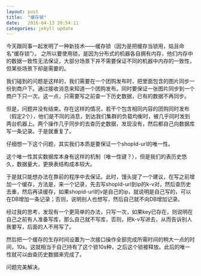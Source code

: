 ```yaml
---
layout: post
title:  "缓存锁"
date:   2016-04-13 20:54:11
categories: jekyll update
---
```

今天跟同事一起发明了一种新技术——缓存锁（因为是把缓存当锁用，姑且命名“缓存锁”）。
之所以要使用锁，是因为分布式的机器各自拥有内存，他们内存中的数据一致性无法保证，大部分场景下并不需要保证不同的机器中内存的一致性，但某些场景下却是需要的。

我们碰到的问题是这样的，我们需要在一个团购发布时，把里面包含的图片同步一份到商户下。通过接收消息来知道一个团购发布。同时要保证一张图片同步到一个商户下只一次。这一点，只需要写之前查一下历史数据，已有的数据不再同步。

但是，问题并没有结束。存在这样的情况，若干个包含相同内容的团购同时发布（假定2个），他们是不同的消息，到达我们集群的负载均衡时，被几乎同时发到两台机器上。两个操作几乎同步的去查历史数据，发现没有，然后都自己向数据库写一条记录。于是就重复了。

仔细想一下这个问题，其实我们本质是要保证一个shopId-url的唯一性。

这个唯一性其实数据库本身有这样的机制（唯一性键？），但是我们的表历史悠久，数据量大，更换表结构成本较大。

于是就只能想办法在靠前的程序中去保证。此时，馒头提了一个建议，在写之前增加一个缓存，方法是，来一个记录，先去写shopId-url到ip的k-v对，然后查历史去重，然后再读缓存，如果shopid-url的v是自己的ip，就说明是自己写的，可以在DB增加一条记录；否则，说明别人也想写，然后自己就不向DB增加记录。

经过我的思考，发现有一个更简单的办法，只写一次，如果key已存在，则说明在自己之前有人准备写库，那么自己就不写库，否则，把k-v写进去，从而告诉别人我要写，后面的人不用写了。

然后把一个缓存的生存时间设置为一次接口操作全部完成所需时间的稍大一点的时间，10s。这就相当于自己持有了这个锁10s种，之后这个锁被释放。此后的唯一性就可以由查历史数据来完成了。

问题完美解决。
